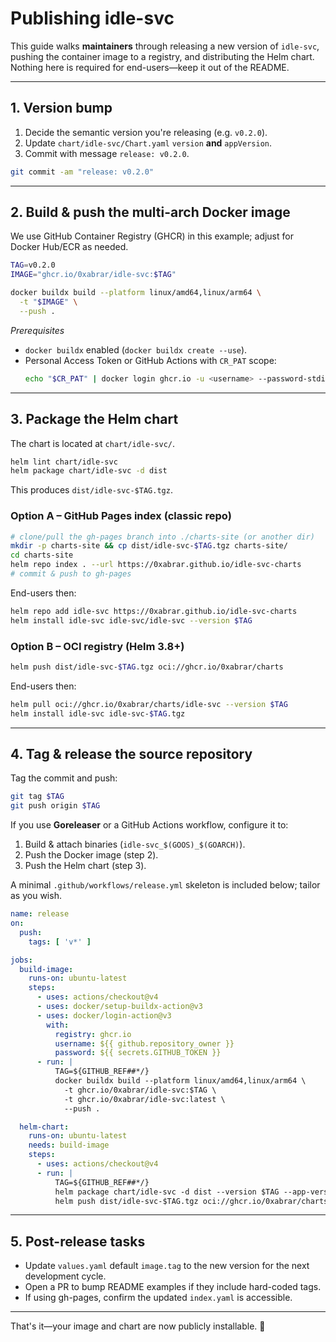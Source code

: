 # Publishing idle-svc

This guide walks **maintainers** through releasing a new version of `idle-svc`, pushing the container image to a registry, and distributing the Helm chart.  Nothing here is required for end-users—keep it out of the README.

---

## 1. Version bump

1. Decide the semantic version you're releasing (e.g. `v0.2.0`).  
2. Update `chart/idle-svc/Chart.yaml` `version` **and** `appVersion`.  
3. Commit with message `release: v0.2.0`.

```bash
git commit -am "release: v0.2.0"
```

---

## 2. Build & push the multi-arch Docker image

We use GitHub Container Registry (GHCR) in this example; adjust for Docker Hub/ECR as needed.

```bash
TAG=v0.2.0
IMAGE="ghcr.io/0xabrar/idle-svc:$TAG"

docker buildx build --platform linux/amd64,linux/arm64 \
  -t "$IMAGE" \
  --push .
```

*Prerequisites*
* `docker buildx` enabled (`docker buildx create --use`).
* Personal Access Token or GitHub Actions with `CR_PAT` scope:
  ```bash
  echo "$CR_PAT" | docker login ghcr.io -u <username> --password-stdin
  ```

---

## 3. Package the Helm chart

The chart is located at `chart/idle-svc/`.

```bash
helm lint chart/idle-svc
helm package chart/idle-svc -d dist
```

This produces `dist/idle-svc-$TAG.tgz`.

### Option A – GitHub Pages index (classic repo)

```bash
# clone/pull the gh-pages branch into ./charts-site (or another dir)
mkdir -p charts-site && cp dist/idle-svc-$TAG.tgz charts-site/
cd charts-site
helm repo index . --url https://0xabrar.github.io/idle-svc-charts
# commit & push to gh-pages
```

End-users then:
```bash
helm repo add idle-svc https://0xabrar.github.io/idle-svc-charts
helm install idle-svc idle-svc/idle-svc --version $TAG
```

### Option B – OCI registry (Helm 3.8+)

```bash
helm push dist/idle-svc-$TAG.tgz oci://ghcr.io/0xabrar/charts
```

End-users then:
```bash
helm pull oci://ghcr.io/0xabrar/charts/idle-svc --version $TAG
helm install idle-svc idle-svc-$TAG.tgz
```

---

## 4. Tag & release the source repository

Tag the commit and push:
```bash
git tag $TAG
git push origin $TAG
```

If you use **Goreleaser** or a GitHub Actions workflow, configure it to:
1. Build & attach binaries (`idle-svc_$(GOOS)_$(GOARCH)`).
2. Push the Docker image (step 2). 
3. Push the Helm chart (step 3).

A minimal `.github/workflows/release.yml` skeleton is included below; tailor as you wish.

```yaml
name: release
on:
  push:
    tags: [ 'v*' ]

jobs:
  build-image:
    runs-on: ubuntu-latest
    steps:
      - uses: actions/checkout@v4
      - uses: docker/setup-buildx-action@v3
      - uses: docker/login-action@v3
        with:
          registry: ghcr.io
          username: ${{ github.repository_owner }}
          password: ${{ secrets.GITHUB_TOKEN }}
      - run: |
          TAG=${GITHUB_REF##*/}
          docker buildx build --platform linux/amd64,linux/arm64 \
            -t ghcr.io/0xabrar/idle-svc:$TAG \
            -t ghcr.io/0xabrar/idle-svc:latest \
            --push .

  helm-chart:
    runs-on: ubuntu-latest
    needs: build-image
    steps:
      - uses: actions/checkout@v4
      - run: |
          TAG=${GITHUB_REF##*/}
          helm package chart/idle-svc -d dist --version $TAG --app-version $TAG
          helm push dist/idle-svc-$TAG.tgz oci://ghcr.io/0xabrar/charts
```

---

## 5. Post-release tasks

* Update `values.yaml` default `image.tag` to the new version for the next development cycle.  
* Open a PR to bump README examples if they include hard-coded tags.
* If using gh-pages, confirm the updated `index.yaml` is accessible.

---

That's it—your image and chart are now publicly installable. 🎉 